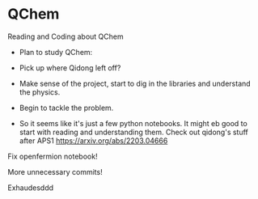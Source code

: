 # QChem
Reading and Coding about QChem


- Plan to study QChem:
- Pick up where Qidong left off?
- Make sense of the project, start to dig in the libraries and understand the physics.
- Begin to tackle the problem.

- So it seems like it's just a few python notebooks. It might eb good to start with reading and understanding them.
Check out qidong's stuff after APS1
https://arxiv.org/abs/2203.04666

Fix openfermion notebook!


More unnecessary commits!


Exhaudesddd
